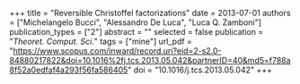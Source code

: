 +++
title = "Reversible Christoffel factorizations"
date = 2013-07-01
authors = ["Michelangelo Bucci", "Alessandro De Luca", "Luca Q. Zamboni"]
publication_types = ["2"]
abstract = ""
selected = false
publication = "*Theoret. Comput. Sci.*"
tags = ["mine"]
url_pdf = "https://www.scopus.com/inward/record.uri?eid=2-s2.0-84880217822&doi=10.1016%2fj.tcs.2013.05.042&partnerID=40&md5=f788a8f52a0edfaf4a293f56fa586405"
doi = "10.1016/j.tcs.2013.05.042"
+++

